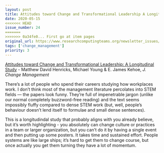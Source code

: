 ```yaml
---
layout: post
title: Attitudes toward Change and Transformational Leadership A Longitudinal Study - Matthew David Henricks, Michael Young & E. James Kehoe, *J. Change Management*
date: 2020-05-15
<<<<<<< HEAD
issue_number: 24
=======
>>>>>>> 0a34fe0... First go at item pages
original_url: https://www.researchcomputingteams.org/newsletter_issues/0024
tags: ['change_management']
priority: 3
---
```


<!-- markdownlint-disable MD033 -->
<!-- markdownlint-disable MD041 -->
<!-- markdownlint-disable MD049 -->

[Attitudes toward Change and Transformational Leadership: A Longitudinal Study](https://www.tandfonline.com/doi/full/10.1080/14697017.2020.1758529) - Matthew David Henricks, Michael Young & E. James Kehoe, *J. Change Management*

There’s a lot of people who spend their careers studying how workplaces work.  I don’t think most of the management literature percolates into STEM fields — the papers look funny.  They’re full of impenetrable jargon (unlike our normal completely buzzword-free reading) and the text seems impossibly fluffy compared to dense STEM work (but, well, people’s behaviour doesn’t lend itself to formulae and small dense sentences).

This is a longitudindal study that probably aligns with you already believe, but it’s worth highlighting - you absolutely can change culture or practices in a team or larger organization, but you can’t do it by having a single event and then putting up some posters.  It takes time and sustained effort.  People systems are like large ships; it’s hard to get them to change course, but once actually you get them turning they have a lot of momentum.

